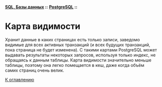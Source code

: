 **[SQL, Базы данных](../../README.md#sql-and-db) ::**
**[PostgreSQL](../../README.md#sql-and-db-postgresql) ::**
# Карта видимости

Хранит данные в каких страницах есть только записи, заведомо видимые для всех активных транзакций (и всех будущих транзакций, пока страница не будет изменена). С такими картами PostgreSQL может выдавать результаты некоторых запросов, используя только индекс, не обращаясь к данным таблицы. Карта видимости значительно меньше таблицы, поэтому она легко помещается в кеш, даже когда объём самих страниц очень велик.

[К оглавлению](../../README.md#sql-and-db-postgresql)

